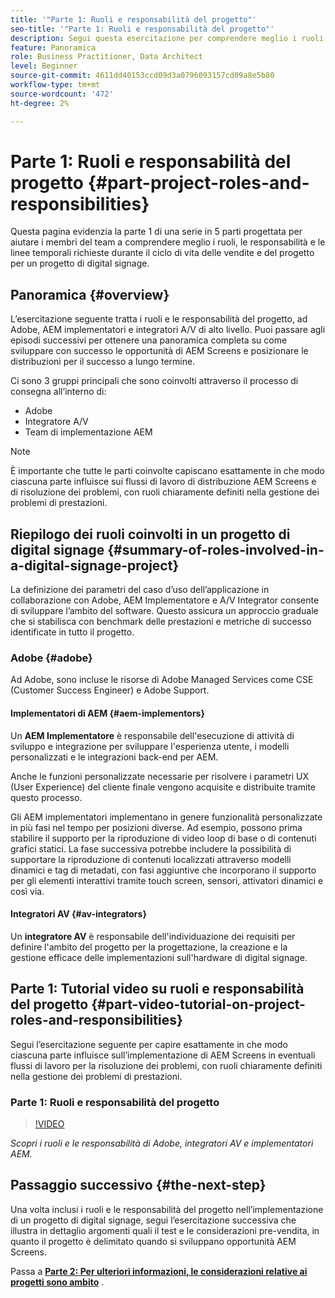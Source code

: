 ```yaml
---
title: '"Parte 1: Ruoli e responsabilità del progetto"'
seo-title: '"Parte 1: Ruoli e responsabilità del progetto"'
description: Segui questa esercitazione per comprendere meglio i ruoli, le responsabilità e le linee temporali richieste durante i cicli di vita dei progetti e delle vendite per un progetto di digital signage.
feature: Panoramica
role: Business Practitioner, Data Architect
level: Beginner
source-git-commit: 4611dd40153ccd09d3a0796093157cd09a8e5b80
workflow-type: tm+mt
source-wordcount: '472'
ht-degree: 2%

---
```



# Parte 1: Ruoli e responsabilità del progetto {#part-project-roles-and-responsibilities}

Questa pagina evidenzia la parte 1 di una serie in 5 parti progettata per aiutare i membri del team a comprendere meglio i ruoli, le responsabilità e le linee temporali richieste durante il ciclo di vita delle vendite e del progetto per un progetto di digital signage.

## Panoramica {#overview}

L’esercitazione seguente tratta i ruoli e le responsabilità del progetto, ad Adobe, AEM implementatori e integratori A/V di alto livello. Puoi passare agli episodi successivi per ottenere una panoramica completa su come sviluppare con successo le opportunità di AEM Screens e posizionare le distribuzioni per il successo a lungo termine.

Ci sono 3 gruppi principali che sono coinvolti attraverso il processo di consegna all’interno di:

* Adobe
* Integratore A/V
* Team di implementazione AEM

>[!NOTE]
>
>È importante che tutte le parti coinvolte capiscano esattamente in che modo ciascuna parte influisce sui flussi di lavoro di distribuzione AEM Screens e di risoluzione dei problemi, con ruoli chiaramente definiti nella gestione dei problemi di prestazioni.

## Riepilogo dei ruoli coinvolti in un progetto di digital signage {#summary-of-roles-involved-in-a-digital-signage-project}

La definizione dei parametri del caso d’uso dell’applicazione in collaborazione con Adobe, AEM Implementatore e A/V Integrator consente di sviluppare l’ambito del software. Questo assicura un approccio graduale che si stabilisca con benchmark delle prestazioni e metriche di successo identificate in tutto il progetto.

### Adobe {#adobe}

Ad Adobe, sono incluse le risorse di Adobe Managed Services come CSE (Customer Success Engineer) e Adobe Support.

#### Implementatori di AEM {#aem-implementors}

Un **AEM Implementatore** è responsabile dell&#39;esecuzione di attività di sviluppo e integrazione per sviluppare l&#39;esperienza utente, i modelli personalizzati e le integrazioni back-end per AEM.

Anche le funzioni personalizzate necessarie per risolvere i parametri UX (User Experience) del cliente finale vengono acquisite e distribuite tramite questo processo.

Gli AEM implementatori implementano in genere funzionalità personalizzate in più fasi nel tempo per posizioni diverse. Ad esempio, possono prima stabilire il supporto per la riproduzione di video loop di base o di contenuti grafici statici. La fase successiva potrebbe includere la possibilità di supportare la riproduzione di contenuti localizzati attraverso modelli dinamici e tag di metadati, con fasi aggiuntive che incorporano il supporto per gli elementi interattivi tramite touch screen, sensori, attivatori dinamici e così via.

#### Integratori AV {#av-integrators}

Un **integratore AV** è responsabile dell&#39;individuazione dei requisiti per definire l&#39;ambito del progetto per la progettazione, la creazione e la gestione efficace delle implementazioni sull&#39;hardware di digital signage.

## Parte 1: Tutorial video su ruoli e responsabilità del progetto {#part-video-tutorial-on-project-roles-and-responsibilities}

Segui l’esercitazione seguente per capire esattamente in che modo ciascuna parte influisce sull’implementazione di AEM Screens in eventuali flussi di lavoro per la risoluzione dei problemi, con ruoli chiaramente definiti nella gestione dei problemi di prestazioni.

### Parte 1: Ruoli e responsabilità del progetto

>[!VIDEO](https://video.tv.adobe.com/v/28375)

*Scopri i ruoli e le responsabilità di Adobe, integratori AV e implementatori AEM.*

## Passaggio successivo {#the-next-step}

Una volta inclusi i ruoli e le responsabilità del progetto nell’implementazione di un progetto di digital signage, segui l’esercitazione successiva che illustra in dettaglio argomenti quali il test e le considerazioni pre-vendita, in quanto il progetto è delimitato quando si sviluppano opportunità AEM Screens.

Passa a **[Parte 2: Per ulteriori informazioni, le considerazioni relative ai progetti sono ambito](project-considerations.md)** .
